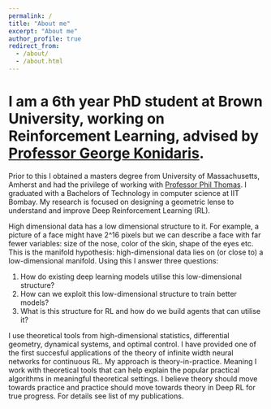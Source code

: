 ```yaml
---
permalink: /
title: "About me"
excerpt: "About me"
author_profile: true
redirect_from: 
  - /about/
  - /about.html
---
```

I am a 6th year PhD student at Brown University, working on Reinforcement Learning, advised by [Professor George Konidaris](https://cs.brown.edu/people/gdk/). 
======


Prior to this I obtained a masters degree from University of Massachusetts, Amherst and had the privilege of working with [Professor Phil Thomas](https://people.cs.umass.edu/~pthomas/). I graduated with a Bachelors of Technology in computer science at IIT Bombay. My research is focused on designing a geometric lense to understand and improve Deep Reinforcement Learning (RL). 

High dimensional data has a low dimensional structure to it. For example, a picture of a face might have 2^16 pixels but we can describe a face with far fewer variables: size of the nose, color of the skin, shape of the eyes etc. This is the manifold hypothesis: high-dimensional data lies on (or close to) a low-dimensional manifold. Using this I answer three questions: 
1. How do existing deep learning models utilise this low-dimensional structure?
2. How can we exploit this low-dimensional structure to train better models?
3. What is this structure for RL and how do we build agents that can utilise it?

I use theoretical tools from high-dimensional statistics, differential geometry, dynamical systems, and optimal control. I have provided one of the first succesful applications of the theory of infinite width neural networks for continuous RL. My approach is theory-in-practice. Meaning I work with theoretical tools that can help explain the popular practical algorithms in meaningful theoretical settings. I believe theory should move towards practice and practice should move towards theory in Deep RL for true progress. For details see list of my publications.